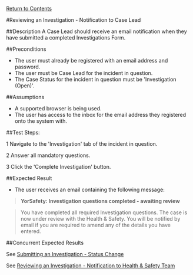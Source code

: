 [Return to Contents](https://github.com/infojam-james/test-cases/blob/master/Contents.md)

#Reviewing an Investigation - Notification to Case Lead

##Description
A Case Lead should receive an email notification when they have submitted a completed Investigations Form.

##Preconditions 
+ The user must already be registered with an email address and password.
+ The user must be Case Lead for the incident in question.
+ The Case Status for the incident in question must be 'Investigation (Open)'.

##Assumptions
+ A supported browser is being used.
+ The user has access to the inbox for the email address they registered onto the system with.

##Test Steps:

1 Navigate to the 'Investigation' tab of the incident in question.

2 Answer all mandatory questions.

3 Click the 'Complete Investigation' button.

##Expected Result
+ The user receives an email containing the following message:

>**YorSafety: Investigation questions completed - awaiting review**

>You have completed all required Investigation questions.  The case is now under review with the Health & Safety.  You will be notified by email if you are required to amend any of the details you have entered.  

##Concurrent Expected Results

See [Submitting an Investigation - Status Change](https://github.com/infojam-james/test-cases/blob/master/Investigations/Reviewing-an-Investigation/investigations-8.md)

See [Reviewing an Investigation - Notification to Health & Safety Team](https://github.com/infojam-james/test-cases/edit/master/Investigations/Reviewing-an-Investigation/investigations-7.md)
